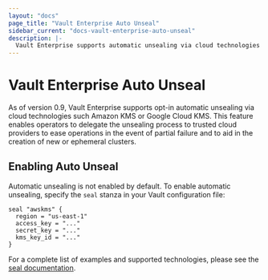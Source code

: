 ```yaml
---
layout: "docs"
page_title: "Vault Enterprise Auto Unseal"
sidebar_current: "docs-vault-enterprise-auto-unseal"
description: |-
  Vault Enterprise supports automatic unsealing via cloud technologies like KMS.
---
```


# Vault Enterprise Auto Unseal

As of version 0.9, Vault Enterprise supports opt-in automatic unsealing via
cloud technologies such Amazon KMS or Google Cloud KMS. This feature enables
operators to delegate the unsealing process to trusted cloud providers to ease
operations in the event of partial failure and to aid in the creation of new or
ephemeral clusters.

## Enabling Auto Unseal

Automatic unsealing is not enabled by default. To enable automatic unsealing,
specify the `seal` stanza in your Vault configuration file:

```hcl
seal "awskms" {
  region = "us-east-1"
  access_key = "..."
  secret_key = "..."
  kms_key_id = "..."
}
```

For a complete list of examples and supported technologies, please see the
[seal documentation](/docs/configuration/seal/index.html).
